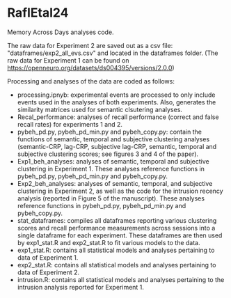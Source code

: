# RaflEtal24
Memory Across Days analyses code. 


The raw data for Experiment 2 are saved out as a csv file: "dataframes/exp2_all_evs.csv" and located in the dataframes folder. 
(The raw data for Experiment 1 can be found on https://openneuro.org/datasets/ds004395/versions/2.0.0)

Processing and analyses of the data are coded as follows:
- processing.ipnyb: experimental events are processed to only include events used in the analyses of both experiments. Also, generates the similarity matrices used for semantic clsutering analyses.
- Recal_performance: analyses of recall performance (correct and false recall rates) for experiments 1 and 2.
- pybeh_pd.py, pybeh_pd_min.py and pybeh_copy.py: contain the functions of semantic, temporal and subjective clustering analyses (semantic-CRP, lag-CRP, subjective lag-CRP, semantic, temporal and subjective clustering scores; see figures 3 and 4 of the paper).  
- Exp1_beh_analyses: analyses of semantic, temporal and subjective clustering in Experiment 1. These analyses reference functions in pybeh_pd.py, pybeh_pd_min.py and pybeh_copy.py.
- Exp2_beh_analyses: analyses of semantic, temporal, and subjective clustering in Experiment 2, as well as the code for the intrusion recency analysis (reported in Figure 5 of the manuscript). These analyses reference functions in pybeh_pd.py, pybeh_pd_min.py and pybeh_copy.py.
- stat_dataframes: compiles all dataframes reporting various clustering scores and recall performance measurements across sessions into a single dataframe for each experiment. These dataframes are then used by exp1_stat.R and exp2_stat.R to fit various models to the data.
- exp1_stat.R: contains all statistical models and analyses pertaining to data of Experiment 1.
- exp2_stat.R: contains all statistical models and analyses pertaining to data of Experiment 2.
- intrusion.R: contains all statistical  models and analyses pertaining to the intrusion analysis reported for Experiment 1.
